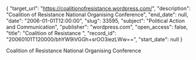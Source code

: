 {
  "target_url": "https://coalitionofresistance.wordpress.com/", 
  "description": "Coalition of Resistance National Organising Conference", 
  "end_date": null, 
  "date": "2006-01-01T12:00:00", 
  "slug": 33595, 
  "subject": "Political Action and Communication", 
  "publisher": "wordpress.com", 
  "open_access": false, 
  "title": "Coalition of Resistance ", 
  "record_id": "20060101T120000/bhYW9iVGGh+srOO3iezLWw==", 
  "start_date": null
}

Coalition of Resistance National Organising Conference